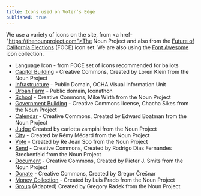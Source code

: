 ```yaml
---
title: Icons used on Voter’s Edge
published: true
---
```

We use a variety of icons on the site, from <a href-"https://thenounproject.com">The Noun Project</a> and also from the <a href="http://futureofcaelections.org/">Future of California Elections</a> (FOCE) icon set. We are also using the <a href="https://fortawesome.github.io/Font-Awesome/">Font Awesome</a> icon collection.

* Language Icon - from FOCE set of icons recommended for ballots
* <a href="https://thenounproject.com/search/?q=capitol&i=160031">Capitol Building</a> - Creative Commons, Created by Loren Klein from the Noun Project
* <a href="https://thenounproject.com/search/?q=infrastructure&i=4400">Infrastructure</a> - Public Domain, OCHA Visual Information Unit
* <a href="https://thenounproject.com/search/?q=urban+farm&i=747">Urban Farm</a> - Public domain, Iconathon
* <a href="https://thenounproject.com/search/?q=school&i=23694">School</a> - Creative Commons, Mike Wirth from the Noun Project
* <a href="https://thenounproject.com/term/government-buildilng/350389/">Government Building</a> - Creative Commons license, Chacha Sikes from the Noun Project
* <a href="https://thenounproject.com/search/?q=calendar&i=404">Calendar</a> - Creative Commons, Created by Edward Boatman
from the Noun Project
* <a href="https://thenounproject.com/search/?q=judge&i=63222">Judge</a> Created by carlotta zampini from the Noun Project
* <a href="https://thenounproject.com/search/?q=city&i=10487">City</a> - Created by Rémy Médard from the Noun Project
* <a href="https://thenounproject.com/search/?q=ballot&i=84860">Vote</a> - Created by Re Jean Soo from the Noun Project
* <a href="https://thenounproject.com/term/send/161405/">Send</a> - Creative Commons, Created by Rodrigo Dias Fernandes Breckenfeld from the Noun Project
* <a href="https://thenounproject.com/term/document/16385/">Document</a> - Creative Commons, Created by Pieter J. Smits from the Noun Project
* <a href="https://thenounproject.com/search/?q=donation+&i=174541">Donate</a> - Creative Commons, Created by Gregor Črešnar
* <a href="https://thenounproject.com/search/?q=Contribution&i=32571">Money Collection</a> - Created by Luis Prado from the Noun Project
* <a href="https://thenounproject.com/search/?q=group+of+people&i=158688">Group</a> (Adapted) Created by Gregory Radek from the Noun Project
